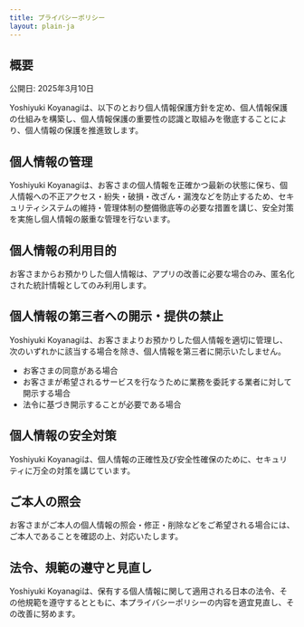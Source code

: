 ```yaml
---
title: プライバシーポリシー
layout: plain-ja
---
```

## 概要

公開日: 2025年3月10日

Yoshiyuki Koyanagiは、以下のとおり個人情報保護方針を定め、個人情報保護の仕組みを構築し、個人情報保護の重要性の認識と取組みを徹底することにより、個人情報の保護を推進致します。

## 個人情報の管理

Yoshiyuki Koyanagiは、お客さまの個人情報を正確かつ最新の状態に保ち、個人情報への不正アクセス・紛失・破損・改ざん・漏洩などを防止するため、セキュリティシステムの維持・管理体制の整備徹底等の必要な措置を講じ、安全対策を実施し個人情報の厳重な管理を行ないます。

## 個人情報の利用目的

お客さまからお預かりした個人情報は、アプリの改善に必要な場合のみ、匿名化された統計情報としてのみ利用します。

## 個人情報の第三者への開示・提供の禁止

Yoshiyuki Koyanagiは、お客さまよりお預かりした個人情報を適切に管理し、次のいずれかに該当する場合を除き、個人情報を第三者に開示いたしません。

- お客さまの同意がある場合
- お客さまが希望されるサービスを行なうために業務を委託する業者に対して開示する場合
- 法令に基づき開示することが必要である場合

## 個人情報の安全対策

Yoshiyuki Koyanagiは、個人情報の正確性及び安全性確保のために、セキュリティに万全の対策を講じています。

## ご本人の照会

お客さまがご本人の個人情報の照会・修正・削除などをご希望される場合には、ご本人であることを確認の上、対応いたします。

## 法令、規範の遵守と見直し

Yoshiyuki Koyanagiは、保有する個人情報に関して適用される日本の法令、その他規範を遵守するとともに、本プライバシーポリシーの内容を適宜見直し、その改善に努めます。
